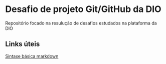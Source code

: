 # Desafio de projeto Git/GitHub da DIO
Repositório focado na resulução de desafios estudados na plataforma da DIO

## Links úteis
[Sintaxe básica markdown](https://www.markdownguide.org/basic-syntax/)
